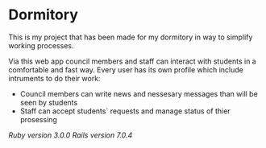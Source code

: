 # Dormitory

This is my project that has been made for my dormitory in way to simplify working processes.

Via this web app council members and staff can interact with students in a comfortable and fast way.
Every user has its own profile which include intruments to do their work:

* Council members can write news and nessesary messages than will be seen by students
* Staff can accept students` requests and manage status of thier prosessing

*Ruby version 3.0.0*
*Rails version 7.0.4*